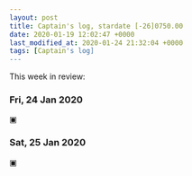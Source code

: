 ```yaml
---
layout: post
title: Captain's log, stardate [-26]0750.00
date: 2020-01-19 12:02:47 +0000
last_modified_at: 2020-01-24 21:32:04 +0000
tags: [Captain's log]
---
```


This week in review:

<!-- more -->

### Fri, 24 Jan 2020
▣

### Sat, 25 Jan 2020
▣
